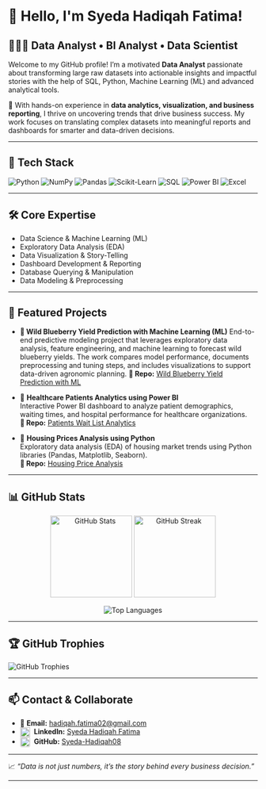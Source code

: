 # 👋 **Hello, I'm Syeda Hadiqah Fatima!**

## 👩🏻‍💻 **Data Analyst • BI Analyst • Data Scientist**

Welcome to my GitHub profile! I’m a motivated **Data Analyst** passionate about transforming large raw datasets into actionable insights  and impactful stories with the help of SQL, Python, Machine Learning (ML) and advanced analytical tools.  

🧠 With hands-on experience in **data analytics, visualization, and business reporting**, I thrive on uncovering trends that drive business success. My work focuses on translating complex datasets into meaningful reports and dashboards for smarter and data-driven decisions.

---
 
## 🧰 **Tech Stack**

![Python](https://img.shields.io/badge/Python-3776AB?style=for-the-badge&logo=python&logoColor=white)
![NumPy](https://img.shields.io/badge/NumPy-013243?style=for-the-badge&logo=numpy&logoColor=white)
![Pandas](https://img.shields.io/badge/Pandas-150458?style=for-the-badge&logo=pandas&logoColor=white)
![Scikit-Learn](https://img.shields.io/badge/Scikit--Learn-F7931E?style=for-the-badge&logo=scikitlearn&logoColor=white)
![SQL](https://img.shields.io/badge/SQL-669DF6?style=for-the-badge&logo=googlebigquery&logoColor=white)
![Power BI](https://img.shields.io/badge/Power%20BI-F2C811?style=for-the-badge&logo=googleanalytics&logoColor=black)
![Excel](https://img.shields.io/badge/Excel-34A853?style=for-the-badge&logo=googlesheets&logoColor=white)

---

## 🛠 **Core Expertise**  
  - Data Science & Machine Learning (ML)
  - Exploratory Data Analysis (EDA)
  - Data Visualization & Story-Telling
  - Dashboard Development & Reporting
  - Database Querying & Manipulation
  - Data Modeling & Preprocessing  

---

## 🌟 **Featured Projects**

- **🍇 Wild Blueberry Yield Prediction with Machine Learning (ML)**
  End-to-end predictive modeling project that leverages exploratory data analysis, feature engineering, and machine learning to forecast wild blueberry yields. The work compares model performance, documents  preprocessing and tuning steps, and includes visualizations to support data-driven agronomic planning.
  **🔗 Repo:** [Wild Blueberry Yield Prediction with ML](https://github.com/Syeda-Hadiqah08/Wild-Blueberry-Yield-Prediction-with-Machine-Learning)

- 🏥 **Healthcare Patients Analytics using Power BI**  
  Interactive Power BI dashboard to analyze patient demographics, waiting times, and hospital performance for healthcare organizations.  
  **🔗 Repo:** [Patients Wait List Analytics](https://github.com/Syeda-Hadiqah08/Patients-Wait-List-Analytics)

- 🏡 **Housing Prices Analysis using Python**  
  Exploratory data analysis (EDA) of housing market trends using Python libraries (Pandas, Matplotlib, Seaborn).  
  **🔗 Repo:** [Housing Price Analysis](https://github.com/Syeda-Hadiqah08/Housing-Price-Analysis)

---

## 📊 **GitHub Stats**

<p align="center">
  <img src="https://github-readme-stats.vercel.app/api?username=Syeda-Hadiqah08&show_icons=true&theme=radical" alt="GitHub Stats" height="165" />
  <img src="https://github-readme-streak-stats.herokuapp.com?user=Syeda-Hadiqah08&theme=radical" alt="GitHub Streak" height="165" />
</p>
<p align="center">
  <img src="https://github-readme-stats.vercel.app/api/top-langs/?username=Syeda-Hadiqah08&layout=compact&theme=radical" alt="Top Languages" />
</p>

---

## 🏆 **GitHub Trophies**

<img src="https://github-profile-trophy.vercel.app/?username=Syeda-Hadiqah08&theme=radical&no-frame=true&row=1&column=3" alt="GitHub Trophies" />

---

## 📫 **Contact & Collaborate**

- 📧 **Email:** hadiqah.fatima02@gmail.com  
- <img src="https://cdn.jsdelivr.net/gh/devicons/devicon/icons/linkedin/linkedin-original.svg" alt="LinkedIn Logo" width="20" style="vertical-align:middle; margin-right:4px;"/> **LinkedIn:** [Syeda Hadiqah Fatima](https://www.linkedin.com/in/s-hadiqah-f/)
- <img src="https://upload.wikimedia.org/wikipedia/commons/9/91/Octicons-mark-github.svg" alt="GitHub Logo" width="20" style="vertical-align:middle; margin-right:4px; background:white; border-radius:3px;"/> **GitHub:** [Syeda-Hadiqah08](https://github.com/Syeda-Hadiqah08)

---

📈 _“Data is not just numbers, it’s the story behind every business decision.”_

---

<!--
Want this README to stand out even more? Share:
- A fun fact, your favorite BI tool, or analytics methodology
- Any certifications, awards, or career milestone
- A personal tagline or mission statement

Reply with these details if you'd like further customization!
-->
